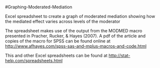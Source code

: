 #Graphing-Moderated-Mediation

Excel spreadsheet to create a graph of moderated mediation showing how the mediated effect varies across levels of the moderator

The spreadsheet makes use of the output from the MODMED macro presented in Pracher, Rucker, & Hayes (2007). A pdf of the article and copies of the macro for SPSS can be found online at http://www.afhayes.com/spss-sas-and-mplus-macros-and-code.html

This and other Excel spreadsheets can be found at http://stat-help.com/spreadsheets.html
